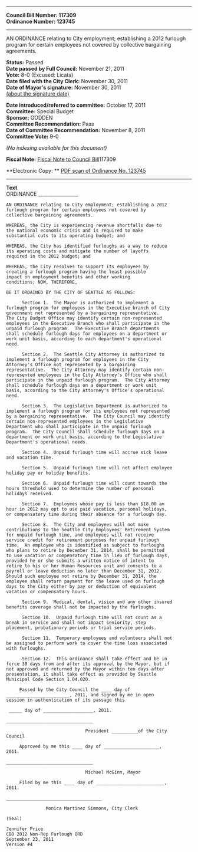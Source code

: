 * * * * *  
  
**Council Bill Number: [](#h0)[](#h2)117309**   
**Ordinance Number: 123745**  
  
* * * * *  
  
AN ORDINANCE relating to City employment; establishing a 2012 furlough program for certain employees not covered by collective bargaining agreements.  
  
**Status:** Passed   
**Date passed by Full Council:** November 21, 2011   
**Vote:** 8-0 (Excused: Licata)   
**Date filed with the City Clerk:** November 30, 2011   
**Date of Mayor's signature:** November 30, 2011   
[(about the signature date)](/~public/approvaldate.htm)   
  
  
**Date introduced/referred to committee:** October 17, 2011   
**Committee:** Special Budget   
**Sponsor:** GODDEN   
**Committee Recommendation:** Pass   
**Date of Committee Recommendation:** November 8, 2011   
**Committee Vote:** 9-0   
  
*(No indexing available for this document)*  
  
**Fiscal Note:** [Fiscal Note to Council Bill](http://clerk.seattle.gov/~public/fnote/117309.htm)[](#h1)[](#h3)117309  
  
**Electronic Copy: ** [PDF scan of Ordinance No. 123745](/~archives/Ordinances/Ord_123745.pdf)  
  
* * * * *  
  
**Text**  
    ORDINANCE _________________  
  
    AN ORDINANCE relating to City employment; establishing a 2012  
    furlough program for certain employees not covered by  
    collective bargaining agreements.  
  
    WHEREAS, the City is experiencing revenue shortfalls due to  
    the national economic crisis and is required to make  
    substantial cuts to its operating budget; and  
  
    WHEREAS, the City has identified furloughs as a way to reduce  
    its operating costs and mitigate the number of layoffs  
    required in the 2012 budget; and  
  
    WHEREAS, the City resolves to support its employees by  
    creating a furlough program having the least possible  
    impact on employment benefits and other working  
    conditions; NOW, THEREFORE,  
  
    BE IT ORDAINED BY THE CITY OF SEATTLE AS FOLLOWS:  
  
          Section 1.  The Mayor is authorized to implement a  
    furlough program for employees in the Executive branch of City  
    government not represented by a bargaining representative.  
    The City Budget Office may identify certain non-represented  
    employees in the Executive Branch who shall participate in the  
    unpaid furlough program.  The Executive Branch departments  
    shall schedule furlough days for employees on a department or  
    work unit basis, according to each department's operational  
    need.  
  
          Section 2.  The Seattle City Attorney is authorized to  
    implement a furlough program for employees in the City  
    Attorney's Office not represented by a bargaining  
    representative.  The City Attorney may identify certain non-  
    represented employees in the City Attorney's Office who shall  
    participate in the unpaid furlough program.  The City Attorney  
    shall schedule furlough days on a department or work unit  
    basis, according to the City Attorney's Office's operational  
    need.  
  
          Section 3.  The Legislative Department is authorized to  
    implement a furlough program for its employees not represented  
    by a bargaining representative.  The City Council may identify  
    certain non-represented employees in the Legislative  
    Department who shall participate in the unpaid furlough  
    program.  The City Council shall schedule furlough days on a  
    department or work unit basis, according to the Legislative  
    Department's operational needs.  
  
          Section 4.  Unpaid furlough time will accrue sick leave  
    and vacation time.  
  
          Section 5.  Unpaid furlough time will not affect employee  
    holiday pay or holiday benefits.  
  
          Section 6.  Unpaid furlough time will count towards the  
    hours threshold used to determine the number of personal  
    holidays received.  
  
          Section 7.  Employees whose pay is less than $18.00 an  
    hour in 2012 may opt to use paid vacation, personal holidays,  
    or compensatory time during their absence for a furlough day.  
  
          Section 8.  The City and employees will not make  
    contributions to the Seattle City Employees' Retirement System  
    for unpaid furlough time, and employees will not receive  
    service credit for retirement purposes for unpaid furlough  
    time.  An employee who is identified as subject to furloughs  
    who plans to retire by December 31, 2014, shall be permitted  
    to use vacation or compensatory time in lieu of furlough days,  
    provided he or she submits a written notice of intent to  
    retire to his or her Human Resources unit and consents to a  
    payroll or leave deduction no later than December 31, 2012.  
    Should such employee not retire by December 31, 2014, the  
    employee shall return payment for the leave used on furlough  
    days to the City either by pay or deduction of equivalent  
    vacation or compensatory hours.  
  
          Section 9.  Medical, dental, vision and any other insured  
    benefits coverage shall not be impacted by the furloughs.  
  
          Section 10.  Unpaid furlough time will not count as a  
    break in service and shall not impact seniority, step  
    placement, probationary periods or trial service periods.  
  
          Section 11.  Temporary employees and volunteers shall not  
    be assigned to perform work to cover the time loss associated  
    with furloughs.  
  
          Section 12.  This ordinance shall take effect and be in  
    force 30 days from and after its approval by the Mayor, but if  
    not approved and returned by the Mayor within ten days after  
    presentation, it shall take effect as provided by Seattle  
    Municipal Code Section 1.04.020.  
  
         Passed by the City Council the ____ day of  
    ________________________, 2011, and signed by me in open  
    session in authentication of its passage this  
  
     _____ day of ___________________, 2011.  
  
    _________________________________  
  
                                  President __________of the City  
    Council  
  
         Approved by me this ____ day of _____________________,  
    2011.  
  
    _________________________________  
  
                                  Michael McGinn, Mayor  
  
         Filed by me this ____ day of __________________________,  
    2011.  
  
    ____________________________________  
  
                   Monica Martinez Simmons, City Clerk  
  
    (Seal)  
  
    Jennifer Price  
    CBO 2012 Non-Rep Furlough ORD  
    September 23, 2011  
    Version #4  
